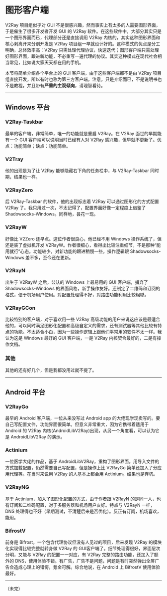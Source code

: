 # 图形客户端

V2Ray 项目组似乎对 GUI 不是很感兴趣，然而事实上有太多的人需要图形界面，于是催生了很多开发者开发 GUI 的 V2Ray 软件。在这些软件中，大部分其实只是一个图形界面而已，代理部分还是直接调用 V2Ray 内核的，其实这种图形界面和核心剥离开来分别开发是 V2Ray 项目组一早就设计好的。这种模式的优点是分工明确，总体效率高：V2Ray 只需处理代理协议，快速迭代；图形客户端只需处理好图形界面，跟进新功能，不必重写一遍代理的协议。其实这种模式在现代社会相当常见，比如说大家天天都在用的手机。

本节将简单介绍各个平台上的 GUI 客户端，由于这些客户端都不是由 V2Ray 项目组直接开发，所以有时也称为第三方客户端。注意，只是介绍而已，不是说明书也不是教程，并且带有**严重的主观倾向**，请理智看待。

-----
## Windows 平台

### V2Ray-Taskbar 

最早的客户端，非常简单，唯一的功能就是重启 V2Ray。在 V2Ray 面世的早期能有一个 GUI 客户端可以说明当时已经有人对 V2Ray 感兴趣，但早就不更新了。优点：功能简单；缺点：功能简单。

### V2Tray
 
他的出现是为了让 V2Ray 能够隐藏右下角的任务栏中，与 V2Ray-Taskbar 同时期，结果也一样。

### V2RayZero

后 V2Ray-Taskbar 的软件，他的出现标志着 V2Ray 可以通过图形化的方式配置 V2Ray 了。我只用过一次，不太记得了，配置界面好像一定程度上借鉴了 Shadowsocks-Windows。同样地，昙花一现。

### V2RayW

好像比 V2Zero 还早点。这位作者很良心，他已经不用 Windows 操作系统了，但还是装了虚拟机开发 V2RayW。作者很细心，看得出比较注重细节，不是那种“能用就行”心态。功能较少，对新功能的跟进稍慢一些，操作逻辑跟 Shadowsocks-Windows 差不多，至今还在更新。

### V2RayN

出生于 V2RayW 之后，公认的 Windows 上最易用的 GUI 客户端，摒弃了 Shadowsocks-Windows 的界面风格，新手操作友好。还制定了二维码和订阅的格式，便于机场用户使用。对配置处理得不好，对路由功能利用比较粗糙。

### V2RayGCon

比较特别的客户端，对于喜欢用一些 V2Ray 高级功能的用户来说这应该是最适合他的，可以同时满足图形化配置和高级自定义的需求，还有测试器等其他比较有特点的功能。不太适合小白，因为一些操作逻辑上跟他们平常用的软件不太一样。我认为这是 Windows 最好的 GUI 客户端，一是 V2Ray 内核契合最好的，二是有操作文档。

### 其他

其他的还有好几个，但是我都没用过就不提了。

-----
## Android 平台

### V2RayGo 

最早的 Android 客户端，一位从来没写过 Android app 的大佬现学现卖写的。要自己写配置文件，功能界面很简单。但意义非常重大，因为它携带着适用于 Android 的 V2Ray 内核(AndroidLibV2Ray)出现，从另一个角度看，可以认为它是 AndroidLibV2Ray 的演示。

### Actinium

一位医学大佬的作品，基于 AndroidLibV2Ray，重构了图形界面。用导入文件的方式加载配置，仍然需要自己写配置，但是操作上比 V2RayGo 简单还加入了分应用代理等。在当时来说用 V2Ray 的人基本上都会用 Actinium。结果也是弃坑。

### V2RayNG 

基于 Actinium，加入了图形化配置的方式，由于作者跟 V2RayN 的是同一人，也有订阅和二维码配置，对于多服务器和机场用户友好。特点与 V2RayN 一样，DNS 处理得也不好（早期测试，不清楚后来是否优化）。反正有订阅，机场喜欢，能用。

### BifrostV

前身是 Bifrost，一个包含代理协议但没有人见过的项目，后来发现 V2Ray 的模块化实现得比较完整就转身做 V2Ray 的 GUI客户端了。细节处理得很好，界面层次分明，又能与 V2Ray 的配置一一对应，有 V2Ray 完整的路由功能，还加入了额外的 DNS，使用体验不错。有广告，广告不是问题，问题是有时突然弹出全屏广告会造成心理上的错愕，氪金可解。综合地说，在 Android 上 BifrostV 使用体验最好。

-----
（未完）
